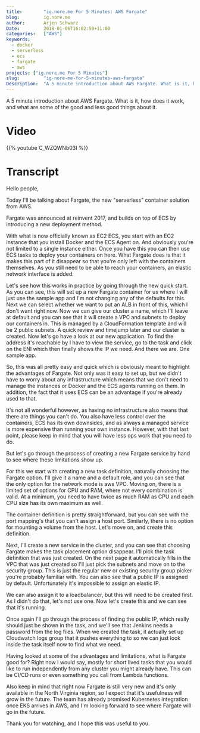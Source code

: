 ```yaml
---
title:        "ig.nore.me For 5 Minutes: AWS Fargate"
blog:         ig.nore.me  
author:       Arjen Schwarz  
Date:         2018-01-06T16:02:50+11:00
categories:   ["AWS"]
keywords:
  - docker
  - serverless
  - ecs
  - fargate
  - aws
projects: ["ig.nore.me For 5 Minutes"]
slug:         "ig-nore-me-for-5-minutes-aws-fargate"
Description:  "A 5 minute introduction about AWS Fargate. What is it, how does it work, and what are some of the good and less good things about it."
---
```


A 5 minute introduction about AWS Fargate. What is it, how does it work, and what are some of the good and less good things about it.

# Video

{{% youtube C_WZQWNb03I %}}

# Transcript

Hello people,

Today I'll be talking about Fargate, the new "serverless" container solution from AWS.

Fargate was announced at reinvent 2017, and builds on top of ECS by introducing a new deployment method.

With what is now officially known as EC2 ECS, you start with an EC2 instance that you install Docker and the ECS Agent on. And obviously you're not limited to a single instance either. Once you have this you can then use ECS tasks to deploy your containers on here. What Fargate does is that it makes this part of it disappear so that you're only left with the containers themselves. As you still need to be able to reach your containers, an elastic network interface is added.

Let's see how this works in practice by going through the new quick start. As you can see, this will set up a new Fargate container for us where I will just use the sample app and I'm not changing any of the defaults for this. Next we can select whether we want to put an ALB in front of this, which I don't want right now. Now we can give our cluster a name, which I'll leave at default and you can see that it will create a VPC and subnets to deploy our containers in. This is managed by a CloudFormation template and will be 2 public subnets. A quick review and timejump later and our cluster is created. Now let's go have a look at our new application. To find the address it's reachable by I have to view the service, go to the task and click on the ENI which then finally shows the IP we need. And there we are. One sample app.

So, this was all pretty easy and quick which is obviously meant to highlight the advantages of Fargate. Not only was it easy to set up, but we didn't have to worry about any infrastructure which means that we don't need to manage the instances or  Docker and the ECS agents running on them. In addition, the fact that it uses ECS can be an advantage if you're already used to that.

It's not all wonderful however, as having no infrastructure also means that there are things you can't do. You also have less control over the containers, ECS has its own downsides, and as always a managed service is more expensive than running your own instance. However, with that last point, please keep in mind that you will have less ops work that you need to do.

But let's go through the process of creating a new Fargate service by hand to see where these limitations show up.

For this we start with creating a new task definition, naturally choosing the Fargate option. I'll give it a name and a default role, and you can see that the only option for the network mode is aws VPC. Moving on, there is a limited set of options for CPU and RAM, where not every combination is valid. At a minimum, you need to have twice as much RAM as CPU and each CPU size has its own maximum as well.

The container definition is pretty straightforward, but you can see with the port mapping's that you can't assign a host port. Similarly, there is no option for mounting a volume from the host. Let's move on, and create this definition.

Next, I'll create a new service in the cluster, and you can see that choosing Fargate makes the task placement option disappear. I'll pick the task definition that was just created. On the next page it automatically fills in the VPC that was just created so I'll just pick the subnets and move on to the security group. This is just the regular new or existing security group picker you're probably familiar with. You can also see that a public IP is assigned by default. Unfortunately it's impossible to assign an elastic IP.

We can also assign it to a loadbalancer, but this will need to be created first. As I didn't do that, let's not use one. Now let's create this and we can see that it's running.

Once again I'll go through the process of finding the public IP, which really should just be shown in the task, and we'll see that Jenkins needs a password from the log files. When we created the task, it actually set up Cloudwatch logs group that it pushes everything to so we can just look inside the task itself now to find what we need.

Having looked at some of the advantages and limitations, what is Fargate good for? Right now I would say, mostly for short lived tasks that you would like to run independently from any cluster you might already have. This can be CI/CD runs or even something you call from Lambda functions.

Also keep in mind that right now Fargate is still very new and it's only available in the North Virginia region, so I expect that it's usefulness will grow in the future. The team has already promised Kubernetes integration once EKS arrives in AWS, and I'm looking forward to see where Fargate will go in the future.

Thank you for watching, and I hope this was useful to you.
